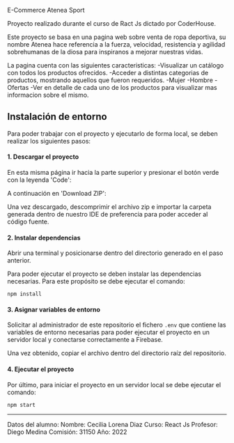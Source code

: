 E-Commerce Atenea Sport

Proyecto realizado durante el curso de Ract Js dictado por CoderHouse.

Este proyecto se basa en una pagina web sobre venta de ropa deportiva, su nombre Atenea
hace referencia a la fuerza, velocidad, resistencia y agilidad sobrehumanas de la diosa para inspiranos a mejorar nuestras vidas.

La pagina cuenta con las siguientes caracteristicas:
-Visualizar un catálogo con todos los productos ofrecidos.
-Acceder a distintas categorias de productos, mostrando aquellos que fueron requeridos.
    -Mujer
    -Hombre
    -Ofertas
-Ver en detalle de cada uno de los productos para visualizar mas informacion sobre el mismo.



## Instalación de entorno

Para poder trabajar con el proyecto y ejecutarlo de forma local, se deben realizar los siguientes pasos:

#### 1. Descargar el proyecto

En esta misma página ir hacia la parte superior y presionar el botón verde con la leyenda 'Code':


A continuación en 'Download ZIP':

Una vez descargado, descomprimir el archivo zip e importar la carpeta generada dentro de nuestro IDE de preferencia para poder acceder al código fuente.

#### 2. Instalar dependencias

Abrir una terminal y posicionarse dentro del directorio generado en el paso anterior.

Para poder ejecutar el proyecto se deben instalar las dependencias necesarias. Para este propósito se debe ejecutar el comando:

`npm install`

#### 3. Asignar variables de entorno

Solicitar al administrador de este repositorio el fichero `.env` que contiene las variables de entorno necesarias para poder ejecutar el proyecto en un servidor local y conectarse correctamente a Firebase. 

Una vez obtenido, copiar el archivo dentro del directorio raíz del repositorio.

#### 4. Ejecutar el proyecto

Por último, para iniciar el proyecto en un servidor local se debe ejecutar el comando:

`npm start`

-----------------------------------------------------


Datos del alumno:
Nombre: Cecilia Lorena Diaz
Curso: React Js
Profesor: Diego Medina
Comisión: 31150
Año: 2022
